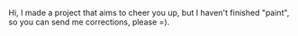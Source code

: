Hi, I made a project that aims to cheer you up, but I haven't finished "paint", so you can send me corrections, please  =).
